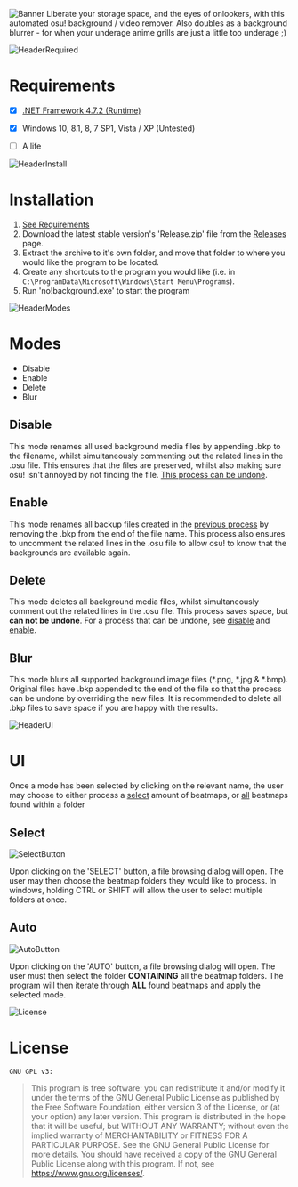 ![Banner](https://user-images.githubusercontent.com/16698604/75624773-613fb600-5bf2-11ea-91e1-678ef262bb6f.png)
Liberate your storage space, and the eyes of onlookers, with this automated osu! background / video remover. Also doubles as a background blurrer - for when your underage anime grills are just a little too underage ;)


![HeaderRequired](https://user-images.githubusercontent.com/16698604/75624946-55ed8a00-5bf4-11ea-91a2-ddcdd45f2092.png)
# Requirements
- [x] [.NET Framework 4.7.2 (Runtime)](https://dotnet.microsoft.com/download/dotnet-framework)
- [x] Windows 10, 8.1, 8, 7 SP1, Vista / XP (Untested)
- [ ] A life


![HeaderInstall](https://user-images.githubusercontent.com/16698604/75624945-5423c680-5bf4-11ea-98a0-a1a3d2a6d1c8.png)
# Installation
1. [See Requirements](#requirements)
2. Download the latest stable version's 'Release.zip' file from the [Releases](https://github.com/starflash-studios/osu-backgroundpurger/releases) page.
3. Extract the archive to it's own folder, and move that folder to where you would like the program to be located.
4. Create any shortcuts to the program you would like (i.e. in `C:\ProgramData\Microsoft\Windows\Start Menu\Programs`).
5. Run 'no!background.exe' to start the program


![HeaderModes](https://user-images.githubusercontent.com/16698604/75624881-b7612900-5bf3-11ea-8f3a-6080751e55df.png)
# Modes
* Disable
* Enable
* Delete
* Blur

## Disable
This mode renames all used background media files by appending .bkp to the filename, whilst simultaneously commenting out the related lines in the .osu file. This ensures that the files are preserved, whilst also making sure osu! isn't annoyed by not finding the file. [This process can be undone](#enable).

## Enable
This mode renames all backup files created in the [previous process](#disable) by removing the .bkp from the end of the file name. This process also ensures to uncomment the related lines in the .osu file to allow osu! to know that the backgrounds are available again.

## Delete
This mode deletes all background media files, whilst simultaneously comment out the related lines in the .osu file. This process saves space, but **can not be undone**. For a process that can be undone, see [disable](#disable) and [enable](#enable).

## Blur
This mode blurs all supported background image files (*.png, *.jpg & *.bmp). Original files have .bkp appended to the end of the file so that the process can be undone by overriding the new files. It is recommended to delete all .bkp files to save space if you are happy with the results.


![HeaderUI](https://user-images.githubusercontent.com/16698604/75624880-b62ffc00-5bf3-11ea-814b-f32f03965525.png)
# UI
Once a mode has been selected by clicking on the relevant name, the user may choose to either process a [select](#select) amount of beatmaps, or [all](#auto) beatmaps found within a folder

## Select
![SelectButton](https://user-images.githubusercontent.com/16698604/75624884-bb8d4680-5bf3-11ea-9d48-ad93192acd03.png)

Upon clicking on the 'SELECT' button, a file browsing dialog will open. The user may then choose the beatmap folders they would like to process. In windows, holding CTRL or SHIFT will allow the user to select multiple folders at once.

## Auto
![AutoButton](https://user-images.githubusercontent.com/16698604/75625433-e4fca100-5bf8-11ea-80fb-c6f84ed375a1.png)

Upon clicking on the 'AUTO' button, a file browsing dialog will open. The user must then select the folder **CONTAINING** all the beatmap folders. The program will then iterate through **ALL** found beatmaps and apply the selected mode.


![License](https://user-images.githubusercontent.com/16698604/75624962-7b7a9380-5bf4-11ea-9395-6c818508d7eb.png)
# License
`GNU GPL v3: `
> This program is free software: you can redistribute it and/or modify it under the terms of the GNU General Public License as published by the Free Software Foundation, either version 3 of the License, or (at your option) any later version. This program is distributed in the hope that it will be useful, but WITHOUT ANY WARRANTY; without even the implied warranty of MERCHANTABILITY or FITNESS FOR A PARTICULAR PURPOSE. See the GNU General Public License for more details. You should have received a copy of the GNU General Public License along with this program. If not, see <https://www.gnu.org/licenses/>.
